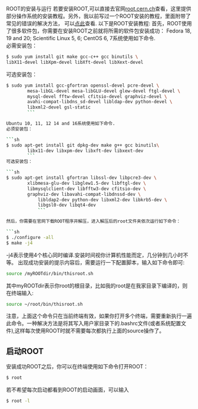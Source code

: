 ROOT的安装与运行
若要安装ROOT,可以直接去官网[root.cern.ch](https://root.cern.ch/downloading-root)查看，这里提供部分操作系统的安装教程。另外，我以前写过一个ROOT安装的教程，里面附带了常见的错误的解决方法，
可以[点此](https://www.douban.com/note/455214073/ "linux下安装CERN ROOT全过程")查看. 
以下是ROOT安装教程: 
首先，ROOT使用了很多软件包，你需要在安装ROOT之前就将所需的软件包安装成功：
Fedora 18, 19 and 20; Scientific Linux 5, 6; CentOS 6, 7系统使用如下命令.  
必需安装包：
```sh
$ sudo yum install git make gcc-c++ gcc binutils \ 
libX11-devel libXpm-devel libXft-devel libXext-devel 
``` 
可选安装包：  

```sh 
$ sudo yum install gcc-gfortran openssl-devel pcre-devel \
        mesa-libGL-devel mesa-libGLU-devel glew-devel ftgl-devel \
        mysql-devel fftw-devel cfitsio-devel graphviz-devel \
        avahi-compat-libdns_sd-devel libldap-dev python-devel \
        libxml2-devel gsl-static
        ``` 

Ubuntu 10, 11, 12 14 and 16系统使用如下命令.  
必须安装包：  

```sh
$ sudo apt-get install git dpkg-dev make g++ gcc binutils\
        libx11-dev libxpm-dev libxft-dev libxext-dev
        ``` 
可选安装包：  

```sh 
$ sudo apt-get install gfortran libssl-dev libpcre3-dev \
        xlibmesa-glu-dev libglew1.5-dev libftgl-dev \
        libmysqlclient-dev libfftw3-dev cfitsio-dev \ 
        graphviz-dev libavahi-compat-libdnssd-dev \
            libldap2-dev python-dev libxml2-dev libkrb5-dev \
            libgsl0-dev libqt4-dev
            ```

然后，你需要在官网下载ROOT程序并解压，进入解压后的root文件夹依次运行如下命令：

```sh
$ ./configure -all
$ make -j4
```
-j4表示使用4个核心同时编译.安装时间视你计算机性能而定，几分钟到几小时不等。
出现成功安装的提示内容后，需要运行一下配置脚本，输入如下命令即可:
```sh
source /myROOTdir/bin/thisroot.sh
```
其中myROOTdir表示你root的根目录，比如我的root是在我家目录下编译的，则在终端输入:
```sh
source ~/root/bin/thisroot.sh
```
注意，上面这个命令只在当前终端有效，如果你打开多个终端，需要重新执行一遍此命令。一种解决方法是将其写入用户家目录下的.bashrc文件(或者系统配置文件),这样每次使用ROOT时就不需要每次都执行上面的source操作了。

## 启动ROOT

安装成功ROOT之后，你可以在终端使用如下命令打开ROOT：
```sh
$ root
```
若不希望每次启动都看到ROOT的启动画面，可以输入
```sh
$ root -l
```

